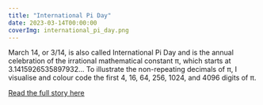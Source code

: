 ```yaml
---
title: "International Pi Day"
date: 2023-03-14T00:00:00
coverImg: international_pi_day.png
---
```


March 14, or 3/14, is also called International Pi Day and is the annual celebration of the irrational mathematical constant π, which starts at 3.1415926535897932... To illustrate the non-repeating decimals of π, I visualise and colour code the first 4, 16, 64, 256, 1024, and 4096 digits of π.

<!--more-->


[Read the full story here](https://www.linkedin.com/posts/milan-janosov_datafam-datavisualization-datascience-activity-7041317288704155648-xxoF/?utm_source=share&utm_medium=member_ios)
